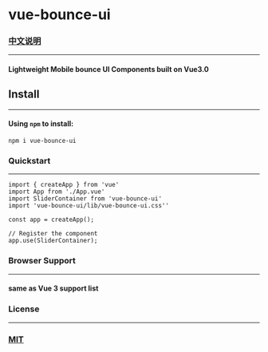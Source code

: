 # vue-bounce-ui  
### [中文说明](https://github.com/wentianl20/vue-bounce-ui/blob/master/README.zh-CN.md)

---

#### Lightweight Mobile bounce UI Components built on Vue3.0

## Install

---

#### Using `npm` to install:

```
npm i vue-bounce-ui
```

### Quickstart

---

```
import { createApp } from 'vue'
import App from './App.vue'
import SliderContainer from 'vue-bounce-ui'
import 'vue-bounce-ui/lib/vue-bounce-ui.css''

const app = createApp();

// Register the component
app.use(SliderContainer);
```

### Browser Support

---

#### same as Vue 3 support list

### License

---

### [MIT](https://en.wikipedia.org/wiki/MIT_License)


